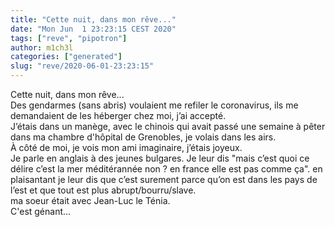 ```yaml
---
title: "Cette nuit, dans mon rêve..."
date: "Mon Jun  1 23:23:15 CEST 2020"
tags: ["reve", "pipotron"]
author: m1ch3l
categories: ["generated"]
slug: "reve/2020-06-01-23:23:15"
---
```


Cette nuit, dans mon rêve...<br>
Des gendarmes (sans abris) voulaient me refiler le coronavirus, ils me demandaient de les héberger chez moi, j’ai accepté.<br>
J’étais dans un manège, avec le chinois qui avait passé une semaine à pêter dans ma chambre d'hôpital de Grenobles, je volais dans les airs.<br>
À côté de moi, je vois mon ami imaginaire, j’étais joyeux.<br>
Je parle en anglais à des jeunes bulgares. Je leur dis "mais c’est quoi ce délire c’est la mer méditérannée non ? en france elle est pas comme ça". en plaisantant je leur dis que c’est surement parce qu’on est dans les pays de l’est et que tout est plus abrupt/bourru/slave.<br>
ma soeur était avec Jean-Luc le Ténia.<br>
C'est génant...<br>
